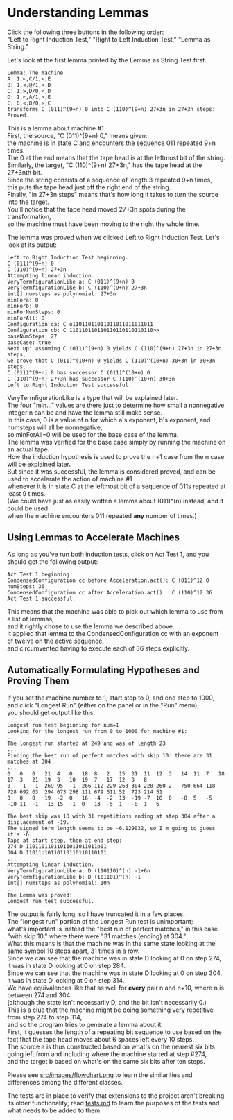 # Understanding Lemmas

Click the following three buttons in the following order:  
"Left to Right Induction Test," "Right to Left Induction Test," "Lemma as String."

Let's look at the first lemma printed by the Lemma as String Test first.

    Lemma: The machine
    A: 1,<,C/1,<,E
    B: 1,<,@/1,<,D
    C: 1,>,D/0,<,D
    D: 1,<,A/1,>,E
    E: 0,<,B/0,>,C
    transforms C (011)^(9+n) 0 into C (110)^(9+n) 27+3n in 27+3n steps: Proved.

This is a lemma about machine #1.  
First, the source, "C (011)^(9+n) 0," means given:  
the machine is in state C and encounters the sequence 011 repeated 9+n times.  
The 0 at the end means that the tape head is at the leftmost bit of the string.  
Similarly, the target, "C (110)^(9+n) 27+3n," has the tape head at the 27+3nth bit.  
Since the string consists of a sequence of length 3 repeated 9+n times,  
this puts the tape head just off the right end of the string.  
Finally, "in 27+3n steps" means that's how long it takes to turn the source into the target.  
You'll notice that the tape head moved 27+3n spots during the transformation,  
so the machine must have been moving to the right the whole time.

The lemma was proved when we clicked Left to Right Induction Test. Let's look at its output:

    Left to Right Induction Test beginning.
    C (011)^(9+n) 0
    C (110)^(9+n) 27+3n
    Attempting linear induction.
    VeryTermfigurationLike a: C (011)^(9+n) 0
    VeryTermfigurationLike b: C (110)^(9+n) 27+3n
    int[] numsteps as polynomial: 27+3n
    minFora: 0
    minForb: 0
    minForNumSteps: 0
    minForAll: 0
    Configuration ca: C o11011011011011011011011011
    Configuration cb: C 110110110110110110110110110>>
    baseNumSteps: 27
    baseCase: true
    Next up: assuming C (011)^(9+n) 0 yields C (110)^(9+n) 27+3n in 27+3n steps,
    we prove that C (011)^(10+n) 0 yields C (110)^(10+n) 30+3n in 30+3n steps.
    C (011)^(9+n) 0 has successor C (011)^(10+n) 0
    C (110)^(9+n) 27+3n has successor C (110)^(10+n) 30+3n
    Left to Right Induction Test successful.

VeryTermfigurationLike is a type that will be explained later.  
The four "min..." values are there just to determine how small a nonnegative integer n can be and have the lemma still make sense.  
In this case, 0 is a value of n for which a's exponent, b's exponent, and numsteps will all be nonnegative,  
so minForAll=0 will be used for the base case of the lemma.  
The lemma was verified for the base case simply by running the machine on an actual tape.  
How the induction hypothesis is used to prove the n+1 case from the n case will be explained later.  
But since it was successful, the lemma is considered proved, and can be used to accelerate the action of machine #1  
whenever it is in state C at the leftmost bit of a sequence of 011s repeated at least 9 times.  
(We could have just as easily written a lemma about (011)^(n) instead, and it could be used  
when the machine encounters 011 repeated __any__ number of times.)

## Using Lemmas to Accelerate Machines

As long as you've run both induction tests, click on Act Test 1, and you should get the following output:

    Act Test 1 beginning.
    CondensedConfiguration cc before Acceleration.act(): C (011)^12 0
    numSteps: 36
    CondensedConfiguration cc after Acceleration.act():  C (110)^12 36
    Act Test 1 successful.

This means that the machine was able to pick out which lemma to use from a list of lemmas,  
and it rightly chose to use the lemma we described above.  
It applied that lemma to the CondensedConfiguration cc with an exponent of twelve on the active sequence,  
and circumvented having to execute each of 36 steps explicitly.

## Automatically Formulating Hypotheses and Proving Them

If you set the machine number to 1, start step to 0, and end step to 1000, and click "Longest Run" (either on the panel or in the "Run" menu),  
you should get output like this:  

    Longest run test beginning for num=1
    Looking for the longest run from 0 to 1000 for machine #1:
    ...
    The longest run started at 249 and was of length 23
    ...
    Finding the best run of perfect matches with skip 10: there are 31 matches at 304
    ...
    0	0	0	21	4	0	18	8	2	15	31	11	12	3	14	11	7	18	17	3	21	19	3	10	19	7	17	12	3	8	
    0	-1	-1	269	95	-1	266	112	229	263	304	228	260	2	750	664	118	728	692	63	294	673	298	111	679	611	52	723	214	51	
    0	0	0	19	-2	0	16	-4	-2	13	-19	-7	10	0	-8	5	-5	-10	11	-1	-13	15	-1	0	13	-5	1	-8	1	6	
    
    The best skip was 10 with 31 repetitions ending at step 304 after a displacement of -19.
    The signed term length seems to be -6.129032, so I'm going to guess it's -6.
    Tape at start step, then at end step: 
    274 D 11011011011011011011011o01
    304 D 11011o10110110110110110101
    ...
    Attempting linear induction.
    VeryTermfigurationLike a: D (110110)^(n) -1+6n
    VeryTermfigurationLike b: D (101101)^(n) -1
    int[] numsteps as polynomial: 10n
    ...
    The Lemma was proved!
    Longest run test successful.

The output is fairly long, so I have truncated it in a few places.  
The "longest run" portion of the Longest Run test is unimportant;  
what's important is instead the "best run of perfect matches," in this case "with skip 10," where there were "31 matches (ending) at 304."  
What this means is that the machine was in the same state looking at the same symbol 10 steps apart, 31 times in a row.  
Since we can see that the machine was in state D looking at 0 on step 274, it was in state D looking at 0 on step 284.  
Since we can see that the machine was in state D looking at 0 on step 304, it was in state D looking at 0 on step 314.  
We have equivalences like that as well for __every__ pair n and n+10, where n is between 274 and 304  
(although the state isn't necessarily D, and the bit isn't necessarily 0.)  
This is a clue that the machine might be doing something very repetitive from step 274 to step 314,  
and so the program tries to generate a lemma about it.  
First, it guesses the length of a repeating bit sequence to use based on the fact that the tape head moves about 6 spaces left every 10 steps.  
The source a is thus constructed based on what's on the nearest six bits going left from and including where the machine started at step #274,  
and the target b based on what's on the same six bits after ten steps.

Please see [src/images/flowchart.png](src/images/flowchart.png) to learn the similarities and differences among the different classes.

The tests are in place to verify that extensions to the project aren't breaking its older functionality; read [tests.md](tests.md) to learn the purposes of the tests and what needs to be added to them.